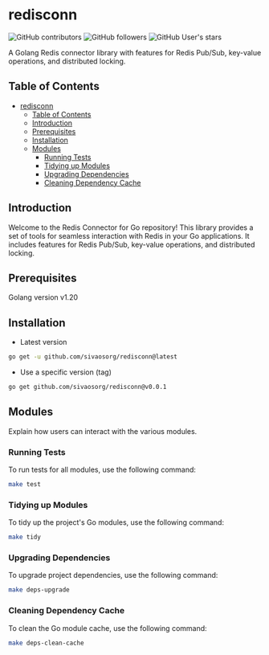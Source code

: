 # redisconn

![GitHub contributors](https://img.shields.io/github/contributors/sivaosorg/gocell)
![GitHub followers](https://img.shields.io/github/followers/sivaosorg)
![GitHub User's stars](https://img.shields.io/github/stars/pnguyen215)

A Golang Redis connector library with features for Redis Pub/Sub, key-value operations, and distributed locking.

## Table of Contents

- [redisconn](#redisconn)
  - [Table of Contents](#table-of-contents)
  - [Introduction](#introduction)
  - [Prerequisites](#prerequisites)
  - [Installation](#installation)
  - [Modules](#modules)
    - [Running Tests](#running-tests)
    - [Tidying up Modules](#tidying-up-modules)
    - [Upgrading Dependencies](#upgrading-dependencies)
    - [Cleaning Dependency Cache](#cleaning-dependency-cache)

## Introduction

Welcome to the Redis Connector for Go repository! This library provides a set of tools for seamless interaction with Redis in your Go applications. It includes features for Redis Pub/Sub, key-value operations, and distributed locking.

## Prerequisites

Golang version v1.20

## Installation

- Latest version

```bash
go get -u github.com/sivaosorg/redisconn@latest
```

- Use a specific version (tag)

```bash
go get github.com/sivaosorg/redisconn@v0.0.1
```

## Modules

Explain how users can interact with the various modules.

### Running Tests

To run tests for all modules, use the following command:

```bash
make test
```

### Tidying up Modules

To tidy up the project's Go modules, use the following command:

```bash
make tidy
```

### Upgrading Dependencies

To upgrade project dependencies, use the following command:

```bash
make deps-upgrade
```

### Cleaning Dependency Cache

To clean the Go module cache, use the following command:

```bash
make deps-clean-cache
```

